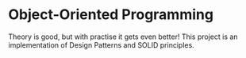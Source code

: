 # Object-Oriented Programming

Theory is good, but with practise it gets even better!
This project is an implementation of Design Patterns and SOLID principles.
